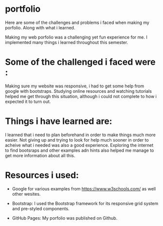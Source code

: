 # portfolio

Here are some of the challenges and problems i faced when making my porfolio. Along with what i learned.

Making my web porfolio was a challenging yet fun experience for me. I implemented many things i learned throughout this semester.

# Some of the challenged i faced were :

Making sure my website was responsive, i had to get some help from google with bootstraps. Studying online resources and watching tutorials helped me get through this situation, although i could not complete to how i expected it to turn out.

# Things i have learned are:

I learned that i need to plan beforehand in order to make things much more easier. Not giving up and trying to look for help much sooner in order to acheive what i needed was also a good experience. Exploring the internet to find bootsraps and other examples adn hints also helped me manage to get more information about all this.

# Resources i used:
- Google for various examples from https://www.w3schools.com/ as well other wesites.

- Bootstrap: I used the Bootstrap framework for its responsive grid system and pre-styled components.

- GitHub Pages: My porfolio was published on Github.